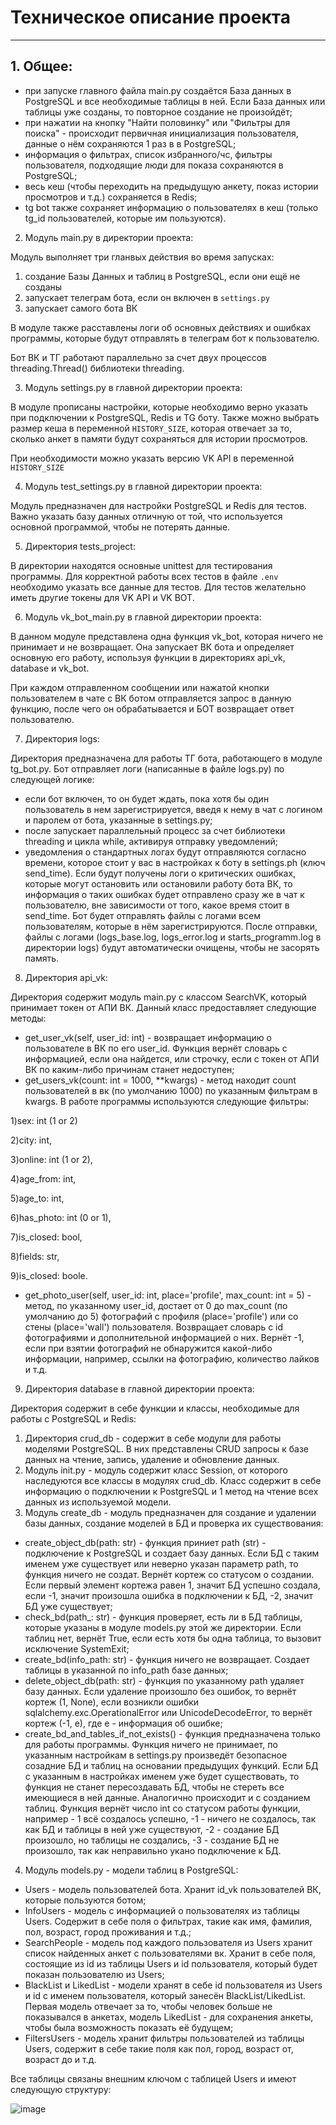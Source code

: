 # Техническое описание проекта

----

## 1. Общее:

- при запуске главного файла main.py создаётся База данных в PostgreSQL и все необходимые таблицы в ней. Если База данных или таблицы уже созданы, то повторное создание не произойдёт;
- при нажатии на кнопку "Найти половинку" или "Фильтры для поиска" - происходит первичная инициализация пользователя, данные о нём сохраняются 1 раз в в PostgreSQL;
- информация о фильтрах, список избранного/чс, фильтры пользователя, подходящие люди для показа сохраняются в PostgreSQL;
- весь кеш (чтобы переходить на предыдущую анкету, показ истории просмотров и т.д.) сохраняется в Redis;
- tg bot также сохраняет информацию о пользователях в кеш (только tg_id пользователей, которые им пользуются).

2. Модуль main.py в директории проекта:

Модуль выполняет три гланвых действия во время запусках:
1) создание Базы Данных и таблиц в PostgreSQL, если они ещё не созданы
2) запускает телеграм бота, если он включен в ```settings.py```
3) запускает самого бота ВК

В модуле также расставлены логи об основных действиях и ошибках программы, которые будут отправлять в телеграм бот к пользователю.

Бот ВК и ТГ работают параллельно за счет двух процессов threading.Thread() библиотеки threading.

3. Модуль settings.py в главной директории проекта:

В модуле прописаны настройки, которые необходимо верно указать при подключении к PostgreSQL, Redis и TG боту. Также можно выбрать размер кеша в переменной ```HISTORY_SIZE```, которая отвечает за то, сколько анкет в памяти будут сохраняться для истории просмотров.

При необходимости можно указать версию VK API в переменной ```HISTORY_SIZE```

4. Модуль test_settings.py в главной директории проекта:

Модуль предназначен для настройки PostgreSQL и Redis для тестов. Важно указать базу данных отличную от той, что используется основной программой, чтобы не потерять данные.

5. Директория tests_project:

В директории находятся основные unittest для тестирования программы. Для корректной работы всех тестов в файле ```.env``` необходимо указать все данные для тестов. Для тестов желательно иметь другие токены для VK API и VK BOT. 

6. Модуль vk_bot_main.py в главной директории проекта:

В данном модуле представлена одна функция vk_bot, которая ничего не принимает и не возвращает. Она запускает ВК бота и определяет основную его работу, используя функции в директориях api_vk, database и vk_bot.

При каждом отправленном сообщении или нажатой кнопки пользователем в чате с ВК ботом отправляется запрос в данную функцию, после чего он обрабатывается и БОТ возвращает ответ пользователю.

7. Директория logs:

Директория предназначена для работы ТГ бота, работающего в модуле tg_bot.py. Бот отправляет логи (написанные в файле logs.py) по следующей логике:
- если бот включен, то он будет ждать, пока хотя бы один пользователь в нем зарегистрируется, введя к нему в чат с логином и паролем от бота, указанные в settings.py;
- после запускает параллельный процесс за счет библиотеки threading и цикла while, активируя отправку уведомлений;
- уведомления о стандартных логах будут отправляются согласно времени, которое стоит у вас в настройках к боту в settings.ph (ключ send_time). Если будут получены логи о критических ошибках, которые могут остановить или остановили работу бота ВК, то информация о таких ошибках будет отправлено сразу же в чат к пользователю, вне зависимости от того, какое время стоит в send_time. Бот будет отправлять файлы с логами всем пользователям, которые в нём зарегистрируются. После отправки, файлы с логами (logs_base.log, logs_error.log и starts_programm.log в директории logs) будут автоматически очищены, чтобы не засорять память.

8. Директория api_vk:

Директория содержит модуль main.py с классом SearchVK, который принимает токен от АПИ ВК. Данный класс предоставляет следующие методы:

- get_user_vk(self, user_id: int) - возвращает информацию о пользователе в ВК по его user_id. Функция вернёт словарь с информацией, если она найдется, или строчку, если с токен от АПИ ВК по каким-либо причинам станет недоступен;
- get_users_vk(count: int = 1000, **kwargs) - метод находит count пользователей в вк (по умолчанию 1000) по указанным фильтрам в kwargs. В работе программы используются следующие фильтры:
  
1)sex: int (1 or 2)

2)city: int,

3)online: int (1 or 2),

4)age_from: int,

5)age_to: int,

6)has_photo: int (0 or 1),

7)is_closed: bool,

8)fields: str,

9)is_closed: boole.

- get_photo_user(self, user_id: int, place='profile', max_count: int = 5) - метод, по указанному user_id, достает от 0 до max_count (по умолчанию до 5) фотографий с профиля (place='profile') или со стены (place='wall') пользователя. Возвращает словарь с id фотографиями и дополнительной информацией о них. Вернёт -1, если при взятии фотографий не обнаружится какой-либо информации, например, ссылки на фотографию, количество лайков и т.д.

9. Директория database в главной директории проекта:

Директория содержит в себе функции и классы, необходимые для работы с PostgreSQL и Redis:

1) Директория crud_db - содержит в себе модули для работы моделями PostgreSQL. В них представлены CRUD запросы к базе данных на чтение, запись, удаление и обновление данных.
2) Модуль init.py - модуль содержит класс Session, от которого наследуются все классы в модулях crud_db. Класс содержит в себе информацию о подключении к PostgreSQL и 1 метод на чтение всех данных из используемой модели.
3) Модуль create_db - модуль предназначен для создание и удалении базы данных, создание моделей в БД и проверка их существования:
- create_object_db(path: str) - функция приниет path (str) - подключение к PostgreSQL и создает базу данных. Если БД с таким именем уже существует или неверно указан параметр path, то функция ничего не создат. Вернёт кортеж со статусом о создании. Если первый элемент кортежа равен 1, значит БД успешно создала, если -1, значит произошла ошибка в подключении к БД, -2, значит БД уже существует;
- check_bd(path_: str) - функция проверяет, есть ли в БД таблицы, которые указаны в модуле models.py этой же директории. Если таблиц нет, вернёт True, если есть хотя бы одна таблица, то вызовит исключение SystemExit;
- create_bd(info_path: str) - функция ничего не возвращает. Создает таблицы в указанной по info_path базе данных;
- delete_object_db(path: str) - функция по указанному path удаляет базу данных. Если удаление произошло без ошибок, то вернёт кортеж (1, None), если возникли ошибки sqlalchemy.exc.OperationalError или UnicodeDecodeError, то вернёт кортеж (-1, е), где е - информация об ошибке;
- create_bd_and_tables_if_not_exists() - функция предназначена только для работы программы. Функция ничего не принимает, по указанным настройкам в settings.py произведёт безопасное созадние БД и таблиц на основании предыдущих функций. Если БД с указанным в настройках именем уже будет существовать, то функция не станет пересоздавать БД, чтобы не стереть все имеющиеся в ней данные. Аналогично происходит и с созданием таблиц. Функция вернёт число int со статусом работы функции, например - 1 всё создалось успешно, -1 - ничего не создалось, так как БД и таблицы в ней уже существуют, -2 - создание БД произошло, но таблицы не создались, -3 - создание БД не произошло, так как неправильно укано подключение к БД.

4) Модуль models.py - модели таблиц в PostgreSQL:
-  Users - модель пользователей бота. Хранит id_vk пользователей ВК, которые пользуются ботом;
-  InfoUsers - модель с информацией о пользователях из таблицы Users. Содержит в себе поля о фильтрах, такие как имя, фамилия, пол, возраст, город проживания и т.д.;
-  SearchPeople - модель под каждого пользователя из Users хранит список найденных анкет с пользователями вк. Хранит в себе поля, состоящие из id из таблицы Users и id пользователя, который будет показан пользователю из Users;
-  BlackList и LikedList - модели хранят в себе id пользователя из Users и id с именем пользователя, который занесён BlackList/LikedList. Первая модель отвечает за то, чтобы человек больше не показывался в анкетах, модель LikedList - для сохранения анкеты, чтобы была возможность показать её будущем;
-  FiltersUsers - модель хранит фильтры пользователей из таблицы Users, содержит в себе такие поля как пол, город, возраст от, возраст до и т.д.

Все таблицы связаны внешним ключом с таблицей Users и имеют следующую структуру:

![image](https://github.com/user-attachments/assets/11818c3d-a667-4518-aea4-5389dfc86032)


